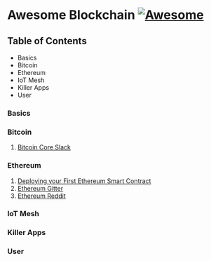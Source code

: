 # Awesome Blockchain [![Awesome](https://cdn.rawgit.com/sindresorhus/awesome/d7305f38d29fed78fa85652e3a63e154dd8e8829/media/badge.svg)](https://github.com/sindresorhus/awesome)

## Table of Contents
* Basics
* Bitcoin
* Ethereum
* IoT Mesh
* Killer Apps
* User

### Basics

### Bitcoin
1. [Bitcoin Core Slack](https://bitcoincore.slack.com)

### Ethereum
1. [Deploying your First Ethereum Smart Contract](http://hypernephelist.com/2016/06/01/deploying-my-first-smart-contract.html)
2. [Ethereum Gitter](https://gitter.im/ethereum/topics)
3. [Ethereum Reddit](https://www.reddit.com/r/ethereum/)

### IoT Mesh

### Killer Apps

### User
